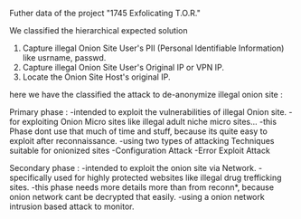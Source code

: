 Futher data of the project "1745 Exfolicating T.O.R."

We classified the hierarchical expected solution
1. Capture illegal Onion Site User's PII (Personal Identifiable Information) like usrname, passwd.
2. Capture illegal Onion Site User's Original IP or VPN IP.
3. Locate the Onion Site Host's original IP.

here we have the classified the attack to de-anonymize illegal onion site :

Primary phase :
-intended to exploit the vulnerabilities of illegal Onion site.
-for exploiting Onion Micro sites like illegal adult niche micro sites...
-this Phase dont use that much of time and stuff, because its quite easy to exploit after reconnaissance.
-using two types of attacking Techniques suitable for onionized sites
       -Configuration Attack
       -Error Exploit Attack

Secondary phase :
-intended to exploit the onion site via Network.
-specifically used for highly protected websites like illegal drug trefficking sites.
-this phase needs more details more than from reconn*, because onion network cant be decrypted that easily.
-using a onion network intrusion based attack to monitor.
